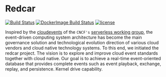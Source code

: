 # Redcar 
[![Build Status](https://github.com/redcar-io/redcar/actions/workflows/redcar.yml/badge.svg)](https://github.com/redcar-io/redcar/actions)
[![DockerImage Build Status](https://github.com/redcar-io/redcar/actions/workflows/docker-image.yml/badge.svg)](https://github.com/redcar-io/redcar/actions)
[![license](https://img.shields.io/badge/license-Apache2-orange.svg?style=flat)](https://github.com/redcar-io/redcar/main/LICENSE)

[cloudevents_io]:https://cloudevents.io
[serverless_wg]:https://github.com/cncf/wg-serverless

Inspired by the [cloudevents][cloudevents_io] of the `CNCF's` [serverless working group][serverless_wg], the event-driven computing system architecture has become the main governance solution and technological evolution direction of various cloud vendors and cloud native technology systems. To this end, we initiated the redcar project. The vision is to explore and improve cloud event standards together with cloud native. Our goal is to achieve a real-time event-oriented database that provides complete events such as event playback, exchange, replay, and persistence. Kernel drive capability.
